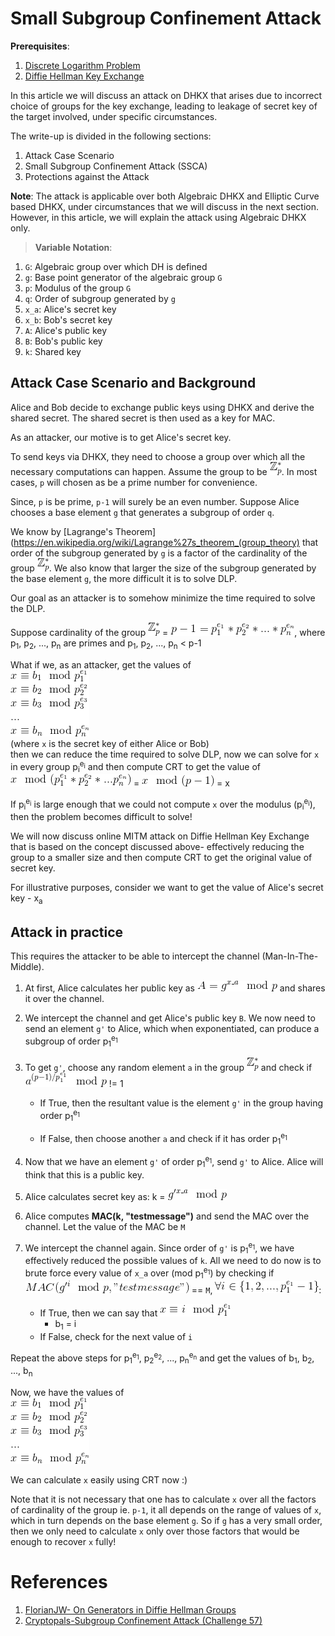 # Small Subgroup Confinement Attack

**Prerequisites**:
1. [Discrete Logarithm Problem](../../Discrete-Logarithm-Problem/README.md)
2. [Diffie Hellman Key Exchange](../README.md)

In this article we will discuss an attack on DHKX that arises due to incorrect choice of groups for the key exchange, leading to leakage of secret key of the target involved, under specific circumstances.

The write-up is divided in the following sections:
1. Attack Case Scenario
2. Small Subgroup Confinement Attack (SSCA)
3. Protections against the Attack

**Note**: The attack is applicable over both Algebraic DHKX and Elliptic Curve based DHKX, under circumstances that we will discuss in the next section. However, in this article, we will explain the attack using Algebraic DHKX only.

>**Variable Notation**:
1. `G`: Algebraic group over which DH is defined
2. `g`: Base point generator of the algebraic group `G`
3. `p`: Modulus of the group `G`
4. `q`: Order of subgroup generated by `g`
5. `x_a`: Alice's secret key
6. `x_b`: Bob's secret key
7. `A`: Alice's public key
8. `B`: Bob's public key
9. `k`: Shared key


## Attack Case Scenario and Background
Alice and Bob decide to exchange public keys using DHKX and derive the shared secret. The shared secret is then used as a key for MAC.

As an attacker, our motive is to get Alice's secret key.

To send keys via DHKX, they need to choose a group over which all the necessary computations can happen. Assume the group to be ![picture](Pictures/6.gif). In most cases, `p` will chosen as be a prime  number for convenience.

Since, `p` is be prime, `p-1` will surely be an even number. Suppose Alice chooses a base element `g` that generates a subgroup of order `q`.

We know by [Lagrange's Theorem](https://en.wikipedia.org/wiki/Lagrange%27s_theorem_(group_theory) that order of the subgroup generated by `g` is a factor of the cardinality of the group ![picture](Pictures/6.gif). We also know that larger the size of the subgroup generated by the base element `g`, the more difficult it is to solve DLP.

Our goal as an attacker is to somehow minimize the time required to solve the DLP.

Suppose cardinality of the group ![picture](Pictures/6.gif) = ![picture](Pictures/7.gif), where p<sub>1</sub>, p<sub>2</sub>, ..., p<sub>n</sub> are primes and p<sub>1</sub>, p<sub>2</sub>, ..., p<sub>n</sub> < p-1

What if we, as an attacker, get the values of  
![picture](Pictures/8.gif)  
(where `x` is the secret key of either Alice or Bob)  
then we can reduce the time required to solve DLP, now we can solve for `x` in every group p<sub>i</sub><sup>e<sub>i</sub></sup> and then compute CRT to get the value of ![picture](Pictures/9.gif) = ![picture](Pictures/10.gif) = x

If p<sub>i</sub><sup>e<sub>i</sub></sup> is large enough that we could not compute `x` over the modulus (p<sub>i</sub><sup>e<sub>i</sub></sup>), then the problem becomes difficult to solve!

We will now discuss online MITM attack on Diffie Hellman Key Exchange that is based on the concept discussed above- effectively reducing the group to a smaller size and then compute CRT to get the original value of secret key.

For illustrative purposes, consider we want to get the value of Alice's secret key - x<sub>a</sub>

## Attack in practice
This requires the attacker to be able to intercept the channel (Man-In-The-Middle).

1. At first, Alice calculates her public key as ![picture](Pictures/1.gif) and shares it over the channel.

2. We intercept the channel and get Alice's public key `B`. We now need to send an element `g'` to Alice, which when exponentiated, can produce a subgroup of order p<sub>1</sub><sup>e<sub>1</sub></sup>

3. To get `g'`, choose any random element `a` in the group ![picture](Pictures/6.gif) and check if ![picture](Pictures/11.gif) != 1

   + If True, then the resultant value is the element `g'` in the group having order p<sub>1</sub><sup>e<sub>1</sub></sup>

   + If False, then choose another `a` and check if it has order p<sub>1</sub><sup>e<sub>1</sub></sup>
4. Now that we have an element `g'` of order p<sub>1</sub><sup>e<sub>1</sub></sup>, send `g'` to Alice. Alice will think that this is a public key.

5. Alice calculates secret key as: k = ![picture](Pictures/12.gif)
6. Alice computes **MAC(k, "testmessage")** and send the MAC over the channel. Let the value of the MAC be `M`

7. We intercept the channel again. Since order of `g'` is p<sub>1</sub><sup>e<sub>1</sub></sup>, we have effectively reduced the possible values of `k`. All we need to do now is to brute force every value of `x_a` over (mod p<sub>1</sub><sup>e<sub>1</sub></sup>) by checking if ![picture](Pictures/13.gif) == `M`, ![picture](Pictures/14.gif):
   + If True, then we can say that ![picture](Pictures/15.gif)
     + b<sub>1</sub> = i
   + If False, check for the next value of `i`

Repeat the above steps for p<sub>1</sub><sup>e<sub>1</sub></sup>, p<sub>2</sub><sup>e<sub>2</sub></sup>, ..., p<sub>n</sub><sup>e<sub>n</sub></sup> and get the values of b<sub>1</sub>, b<sub>2</sub>, ..., b<sub>n</sub>

Now, we have the values of  
![picture](Pictures/8.gif)

We can calculate `x` easily using CRT now :)

Note that it is not necessary that one has to calculate `x` over all the factors of cardinality of the group ie. `p-1`, it all depends on the range of values of `x`, which in turn depends on the base element `g`. So if `g` has a very small order, then we only need to calculate `x` only over those factors that would be enough to recover `x` fully!



# References
1. [FlorianJW- On Generators in Diffie Hellman Groups](https://florianjw.de/en/insecure_generators.html)
2. [Cryptopals-Subgroup Confinement Attack (Challenge 57)](https://toadstyle.org/cryptopals/57.txt)
